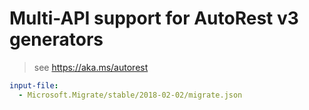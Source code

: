 # Multi-API support for AutoRest v3 generators

> see https://aka.ms/autorest

``` yaml $(enable-multi-api)
input-file:
  - Microsoft.Migrate/stable/2018-02-02/migrate.json
```
